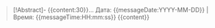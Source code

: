 >[!Abstract]- {{content:30}}... Дата: {{messageDate:YYYY-MM-DD}} | Время: {{messageTime:HH:mm:ss}}
>{{content}}
